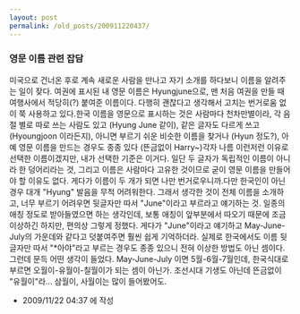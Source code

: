 ```yaml
---
layout: post
permalink: /old_posts/200911220437/
---
```


### 영문 이름 관련 잡담


미국으로 건너온 후로 계속 새로운 사람을 만나고 자기 소개를 하다보니 이름을 알려주는 일이 잦다. 여권에 표시된 내 영문 이름은 Hyungjune으로, 맨 처음 여권을 만들 때 여행사에서 적당히(?) 붙여준 이름이다. 다행히 괜찮다고 생각해서 고치는 번거로움 없이 쭉 사용하고 있다.한국 이름을 영문으로 표시하는 것은 사람마다 천차만별이라, 각 음절 별로 따로 쓰는 사람도 있고 (Hyung June 같이), 같은 글자도 다르게 쓰고 (Hyoungjoon 이라든지), 아니면 부르기 쉬운 비슷한 이름을 찾거나 (Hyun 정도?), 아예 영문 이름을 만드는 경우도 종종 있다 (뜬금없이 Harry~)각자 나름 이런저런 이유로 선택한 이름이겠지만, 내가 선택한 기준은 이거다. 일단 두 글자가 독립적인 이름이 아니라 한 덩어리라는 것, 그리고 이름은 사람마다 고유한 것이므로 굳이 영문 이름을 만들어야 할 이유도 없다. 게다가 이름이 두 개가 되면 나만 번거로우니까.다만 한국인이 아닌 경우 대개 "Hyung" 발음을 무척 어려워한다. 그래서 생각한 것이 전체 이름을 소개하고, 너무 부르기 어려우면 뒷글자만 따서 "June"이라고 부르라고 얘기하는 것. 일종의 애칭 정도로 받아들였으면 하는 생각인데, 보통 애칭이 앞부분에서 따오기 때문에 조금 이상하긴 하지만, 편의상 그렇게 정했다. 게다가 "June"이라고 얘기하고 May-June-July의 가운데와 같다고 덧붙여주면 훨씬 쉽게 기억하더라. 실제로 한국에서도 이름 뒷글자만 따서 "*아야"라고 부르는 경우도 종종 있으니 전혀 이상한 방법도 아닌 셈이다.그런데 문득 어떤 생각이 들었다. May-June-July 이면 5월-6월-7월인데, 한국식대로 부르면 오월이-유월이-칠월이가 되는 셈이 아닌가. 조선시대 기생도 아닌데 뜬금없이 "유월이"라... 삼월이, 사월이는 많이 들어봤어도.




- 2009/11/22 04:37 에 작성